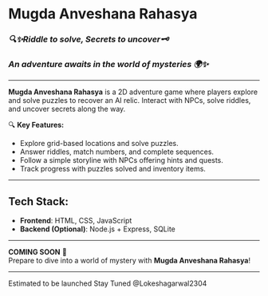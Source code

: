 
# **Mugda Anveshana Rahasya**  
### *🔍✨Riddle to solve, Secrets to uncover🗝️*  
### *An adventure awaits in the world of mysteries 🌍✨*

---

**Mugda Anveshana Rahasya** is a 2D adventure game where players explore and solve puzzles to recover an AI relic. Interact with NPCs, solve riddles, and uncover secrets along the way.

🔍 **Key Features:**
- Explore grid-based locations and solve puzzles.
- Answer riddles, match numbers, and complete sequences.
- Follow a simple storyline with NPCs offering hints and quests.
- Track progress with puzzles solved and inventory items.

---

## **Tech Stack:**
- **Frontend**: HTML, CSS, JavaScript
- **Backend (Optional)**: Node.js + Express, SQLite

---

**COMING SOON** 🚀  
Prepare to dive into a world of mystery with **Mugda Anveshana Rahasya**!

---
Estimated to be launched 
Stay Tuned @Lokeshagarwal2304
